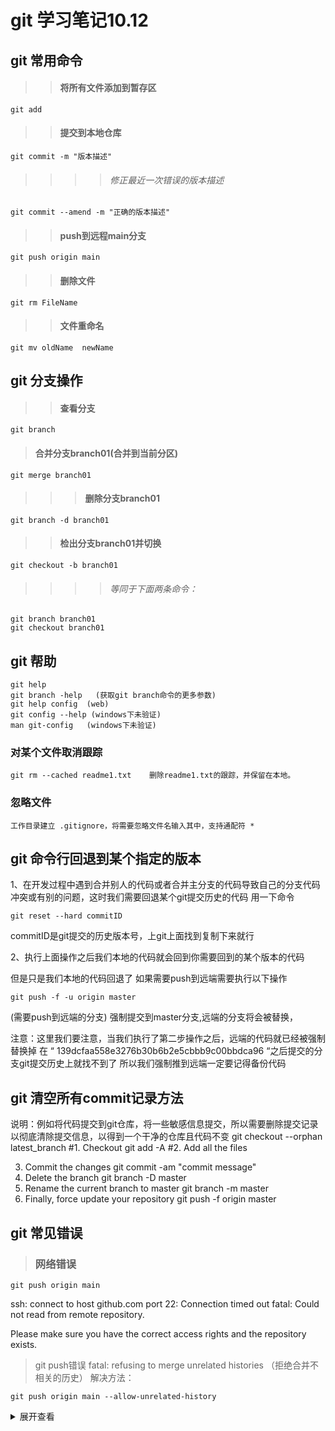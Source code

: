 # git 学习笔记10.12


## git 常用命令

>>#### 将所有文件添加到暂存区
	git add 
>>#### 提交到本地仓库
	git commit -m "版本描述"
>>>>###### 修正最近一次错误的版本描述
	git commit --amend -m "正确的版本描述"	
>>#### push到远程main分支
	git push origin main

>>#### 删除文件
	git rm FileName
>>#### 文件重命名
	git mv oldName  newName

## git 分支操作
>>#### 查看分支
	git branch
>#### 合并分支branch01(合并到当前分区)
	git merge branch01
>>>#### 删除分支branch01
	git branch -d branch01
>>#### 检出分支branch01并切换
	git checkout -b branch01
>>>>###### 等同于下面两条命令：
	git branch branch01
	git checkout branch01

## git 帮助
	git help
	git branch -help   (获取git branch命令的更多参数)  
	git help config  (web)
	git config --help (windows下未验证)
	man git-config   (windows下未验证)


### 对某个文件取消跟踪

	git rm --cached readme1.txt    删除readme1.txt的跟踪，并保留在本地。

### 忽略文件
    工作目录建立 .gitignore，将需要忽略文件名输入其中，支持通配符 *





## git 命令行回退到某个指定的版本

1、在开发过程中遇到合并别人的代码或者合并主分支的代码导致自己的分支代码冲突或有别的问题，这时我们需要回退某个git提交历史的代码 用一下命令

	git reset --hard commitID

commitID是git提交的历史版本号，上git上面找到复制下来就行


2、执行上面操作之后我们本地的代码就会回到你需要回到的某个版本的代码

但是只是我们本地的代码回退了 如果需要push到远端需要执行以下操作

	git push -f -u origin master

(需要push到远端的分支)
强制提交到master分支,远端的分支将会被替换，

注意：这里我们要注意，当我们执行了第二步操作之后，远端的代码就已经被强制替换掉 在 “ 139dcfaa558e3276b30b6b2e5cbbb9c00bbdca96  “之后提交的分支git提交历史上就找不到了 所以我们强制推到远端一定要记得备份代码







## git 清空所有commit记录方法

说明：例如将代码提交到git仓库，将一些敏感信息提交，所以需要删除提交记录以彻底清除提交信息，以得到一个干净的仓库且代码不变
	git checkout --orphan latest_branch	#1. Checkout
	git add -A				#2. Add all the files

3. Commit the changes
	git commit -am "commit message"
4. Delete the branch
	git branch -D master
5. Rename the current branch to master
	git branch -m master
6. Finally, force update your repository
	git push -f origin master





## git 常见错误
 > ### 网络错误

	git push origin main
ssh: connect to host github.com port 22: Connection timed out
fatal: Could not read from remote repository.

Please make sure you have the correct access rights
and the repository exists.



 > git push错误
fatal: refusing to merge unrelated histories
（拒绝合并不相关的历史）
解决方法：

	git push origin main --allow-unrelated-history


<details>
<summary>
展开查看
</summary>
<pre><code>
dfasdfasfdas
fddsfasfdasfd
asdfasfdasfdas
</code></pre>
</details>






